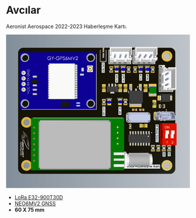 # Avcılar

Aeronist Aerospace 2022-2023 Haberleşme Kartı.

<p float="left">
<img src="/Project Outputs for avcilar/3Dview.png">  
</p>

- [LoRa E32-900T30D](https://www.cdebyte.com/products/E32-900T30D)
- [NEO6MV2 GNSS](https://content.u-blox.com/sites/default/files/products/documents/NEO-6_DataSheet_%28GPS.G6-HW-09005%29.pdf)
- **60 X 75 mm**
